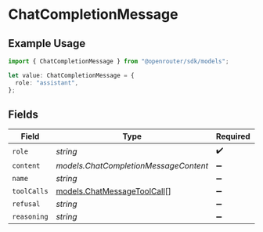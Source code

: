 # ChatCompletionMessage

## Example Usage

```typescript
import { ChatCompletionMessage } from "@openrouter/sdk/models";

let value: ChatCompletionMessage = {
  role: "assistant",
};
```

## Fields

| Field                                                            | Type                                                             | Required                                                         | Description                                                      |
| ---------------------------------------------------------------- | ---------------------------------------------------------------- | ---------------------------------------------------------------- | ---------------------------------------------------------------- |
| `role`                                                           | *string*                                                         | :heavy_check_mark:                                               | N/A                                                              |
| `content`                                                        | *models.ChatCompletionMessageContent*                            | :heavy_minus_sign:                                               | N/A                                                              |
| `name`                                                           | *string*                                                         | :heavy_minus_sign:                                               | N/A                                                              |
| `toolCalls`                                                      | [models.ChatMessageToolCall](../models/chatmessagetoolcall.md)[] | :heavy_minus_sign:                                               | N/A                                                              |
| `refusal`                                                        | *string*                                                         | :heavy_minus_sign:                                               | N/A                                                              |
| `reasoning`                                                      | *string*                                                         | :heavy_minus_sign:                                               | N/A                                                              |